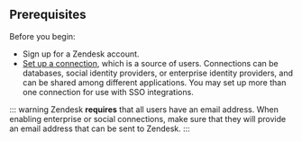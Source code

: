 ## Prerequisites

Before you begin:

* Sign up for a Zendesk account.
* [Set up a connection](/identityproviders), which is a source of users. Connections can be databases, social identity providers, or enterprise identity providers, and can be shared among different applications. You may set up more than one connection for use with SSO integrations.

::: warning
Zendesk **requires** that all users have an email address. When enabling enterprise or social connections, make sure that they will provide an email address that can be sent to Zendesk.
:::
